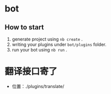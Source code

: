 # bot

## How to start

1. generate project using `nb create` .
2. writing your plugins under `bot/plugins` folder.
3. run your bot using `nb run` .



# 翻译接口寄了

- 位置：./plugins/translate/
